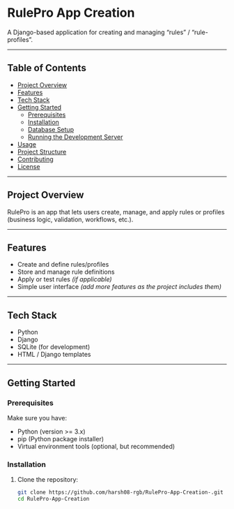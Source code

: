 # RulePro App Creation

A Django-based application for creating and managing “rules” / “rule-profiles”.  

---

## Table of Contents

- [Project Overview](#project-overview)  
- [Features](#features)  
- [Tech Stack](#tech-stack)  
- [Getting Started](#getting-started)  
  - [Prerequisites](#prerequisites)  
  - [Installation](#installation)  
  - [Database Setup](#database-setup)  
  - [Running the Development Server](#running-the-development-server)  
- [Usage](#usage)  
- [Project Structure](#project-structure)  
- [Contributing](#contributing)  
- [License](#license)  

---

## Project Overview

RulePro is an app that lets users create, manage, and apply rules or profiles (business logic, validation, workflows, etc.).  


---

## Features

- Create and define rules/profiles  
- Store and manage rule definitions  
- Apply or test rules *(if applicable)*  
- Simple user interface *(add more features as the project includes them)*  

---

## Tech Stack

- Python  
- Django  
- SQLite (for development)  
- HTML / Django templates  

---

## Getting Started

### Prerequisites

Make sure you have:

- Python (version >= 3.x)  
- pip (Python package installer)  
- Virtual environment tools (optional, but recommended)  

### Installation

1. Clone the repository:  
   ```bash
   git clone https://github.com/harsh08-rgb/RulePro-App-Creation-.git
   cd RulePro-App-Creation­

